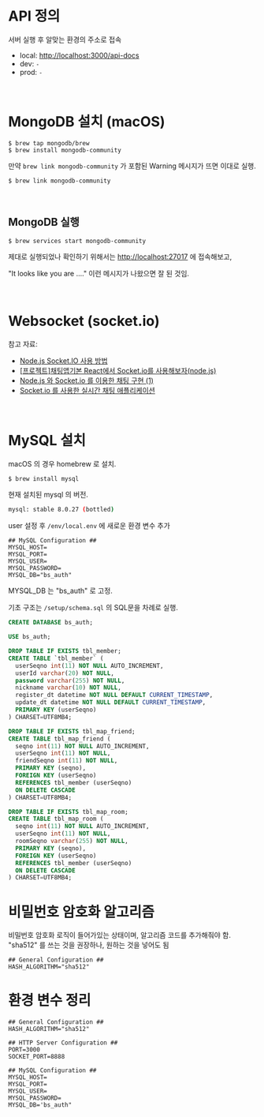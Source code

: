 # API 정의

서버 실행 후 알맞는 환경의 주소로 접속

- local: [http://localhost:3000/api-docs](http://localhost:3000/api-docs)
- dev: `-`
- prod: `-`

<br/>

# MongoDB 설치 (macOS)

```
$ brew tap mongodb/brew
$ brew install mongodb-community
```

만약 `brew link mongodb-community` 가 포함된 Warning 메시지가 뜨면 이대로 실행.

```
$ brew link mongodb-community
```

<br/>

## MongoDB 실행

```
$ brew services start mongodb-community
```

제대로 실행되었나 확인하기 위해서는 [http://localhost:27017](http://localhost:27017) 에 접속해보고,

"It looks like you are ...." 이런 메시지가 나왔으면 잘 된 것임.

<br/>

# Websocket (socket.io)

참고 자료:

- [Node.js Socket.IO 사용 방법](https://jsikim1.tistory.com/165)
- [[프로젝트]채팅앱기본 React에서 Socket.io를 사용해보자(node.js)](https://coding-hwije.tistory.com/24)
- [Node.js 와 Socket.io 를 이용한 채팅 구현 (1)](https://berkbach.com/node-js%EC%99%80-socket-io%EB%A5%BC-%EC%9D%B4%EC%9A%A9%ED%95%9C-%EC%B1%84%ED%8C%85-%EA%B5%AC%ED%98%84-1-cb215954847b)
- [Socket.io 를 사용한 실시간 채팅 애플리케이션](https://poiemaweb.com/nodejs-socketio)

<br/>

# MySQL 설치

macOS 의 경우 homebrew 로 설치.

```bash
$ brew install mysql
```

현재 설치된 mysql 의 버전.

```bash
mysql: stable 8.0.27 (bottled)
```

user 설정 후 `/env/local.env` 에 새로운 환경 변수 추가

```
## MySQL Configuration ##
MYSQL_HOST=
MYSQL_PORT=
MYSQL_USER=
MYSQL_PASSWORD=
MYSQL_DB="bs_auth"
```

MYSQL_DB 는 "bs_auth" 로 고정.

기초 구조는 `/setup/schema.sql` 의 SQL문을 차례로 실행.

```sql
CREATE DATABASE bs_auth;

USE bs_auth;

DROP TABLE IF EXISTS tbl_member;
CREATE TABLE `tbl_member` (
  userSeqno int(11) NOT NULL AUTO_INCREMENT,
  userId varchar(20) NOT NULL,
  password varchar(255) NOT NULL,
  nickname varchar(10) NOT NULL,
  register_dt datetime NOT NULL DEFAULT CURRENT_TIMESTAMP,
  update_dt datetime NOT NULL DEFAULT CURRENT_TIMESTAMP,
  PRIMARY KEY (userSeqno)
) CHARSET=UTF8MB4;

DROP TABLE IF EXISTS tbl_map_friend;
CREATE TABLE tbl_map_friend (
  seqno int(11) NOT NULL AUTO_INCREMENT,
  userSeqno int(11) NOT NULL,
  friendSeqno int(11) NOT NULL,
  PRIMARY KEY (seqno),
  FOREIGN KEY (userSeqno)
  REFERENCES tbl_member (userSeqno)
  ON DELETE CASCADE
) CHARSET=UTF8MB4;

DROP TABLE IF EXISTS tbl_map_room;
CREATE TABLE tbl_map_room (
  seqno int(11) NOT NULL AUTO_INCREMENT,
  userSeqno int(11) NOT NULL,
  roomSeqno varchar(255) NOT NULL,
  PRIMARY KEY (seqno),
  FOREIGN KEY (userSeqno)
  REFERENCES tbl_member (userSeqno)
  ON DELETE CASCADE
) CHARSET=UTF8MB4;
```

# 비밀번호 암호화 알고리즘

비밀번호 암호화 로직이 들어가있는 상태이며, 알고리즘 코드를 추가해줘야 함. "sha512" 를 쓰는 것을 권장하나, 원하는 것을 넣어도 됨

```
## General Configuration ##
HASH_ALGORITHM="sha512"
```

# 환경 변수 정리

```
## General Configuration ##
HASH_ALGORITHM="sha512"

## HTTP Server Configuration ##
PORT=3000
SOCKET_PORT=8888

## MySQL Configuration ##
MYSQL_HOST=
MYSQL_PORT=
MYSQL_USER=
MYSQL_PASSWORD=
MYSQL_DB='bs_auth"
```
